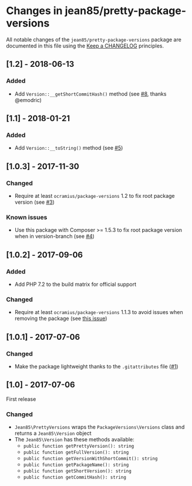 # Changes in jean85/pretty-package-versions

All notable changes of the `jean85/pretty-package-versions` package are documented in this file using the 
[Keep a CHANGELOG](http://keepachangelog.com/) principles.

## [1.2] - 2018-06-13
### Added
 * Add `Version::__getShortCommitHash()` method (see [#8](https://github.com/Jean85/pretty-package-versions/pull/8), thanks @emodric)

## [1.1] - 2018-01-21
### Added
 * Add `Version::__toString()` method (see [#5](https://github.com/Jean85/pretty-package-versions/pull/5))

## [1.0.3] - 2017-11-30
### Changed
 * Require at least `ocramius/package-versions` 1.2 to fix root package version (see [#3](https://github.com/Jean85/pretty-package-versions/issues/3))
### Known issues
 * Use this package with Composer >= 1.5.3 to fix root package version when in version-branch (see [#4](https://github.com/Jean85/pretty-package-versions/issues/4))

## [1.0.2] - 2017-09-06
### Added
 * Add PHP 7.2 to the build matrix for official support
### Changed
 * Require at least `ocramius/package-versions` 1.1.3 to avoid issues when removing the package (see [this issue](https://github.com/Ocramius/PackageVersions/issues/41))

## [1.0.1] - 2017-07-06
### Changed
 * Make the package lightweight thanks to the `.gitattributes` file ([#1](https://github.com/Jean85/pretty-package-versions/pull/1))

## [1.0] - 2017-07-06
First release
### Changed
 * `Jean85\PrettyVersions` wraps the `PackageVersions\Versions` class and returns a `Jean85\Version` object
 * The `Jean85\Version` has these methods available:
    * `public function getPrettyVersion(): string`
    * `public function getFullVersion(): string`
    * `public function getVersionWithShortCommit(): string`
    * `public function getPackageName(): string`
    * `public function getShortVersion(): string`
    * `public function getCommitHash(): string`
